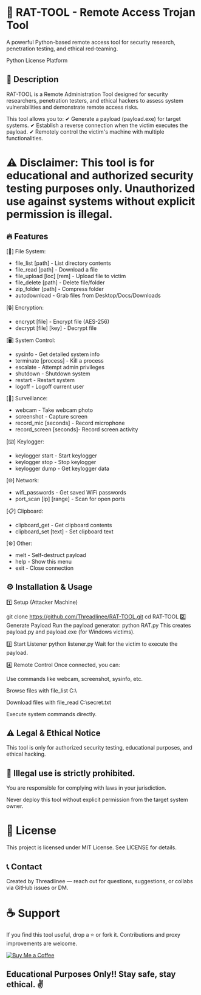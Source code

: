 # 🔴 RAT-TOOL - Remote Access Trojan Tool
A powerful Python-based remote access tool for security research, penetration testing, and ethical red-teaming.

Python
License
Platform

## 📌 Description
RAT-TOOL is a Remote Administration Tool designed for security researchers, penetration testers, and ethical hackers to assess system vulnerabilities and demonstrate remote access risks.

This tool allows you to:
✔ Generate a payload (payload.exe) for target systems.
✔ Establish a reverse connection when the victim executes the payload.
✔ Remotely control the victim's machine with multiple functionalities.

# ⚠ Disclaimer: This tool is for educational and authorized security testing purposes only. Unauthorized use against systems without explicit permission is illegal.

## 🔥 Features
[📁] File System:
- file_list [path]        - List directory contents
- file_read [path]       - Download a file
- file_upload [loc] [rem] - Upload file to victim
- file_delete [path]     - Delete file/folder
- zip_folder [path]      - Compress folder
- autodownload           - Grab files from Desktop/Docs/Downloads

[🔒] Encryption:
- encrypt [file]         - Encrypt file (AES-256)
- decrypt [file] [key]   - Decrypt file

[🖥️] System Control:
- sysinfo                - Get detailed system info
- terminate [process]    - Kill a process
- escalate               - Attempt admin privileges
- shutdown               - Shutdown system
- restart                - Restart system
- logoff                 - Logoff current user

[📸] Surveillance:
- webcam                 - Take webcam photo
- screenshot             - Capture screen
- record_mic [seconds]   - Record microphone
- record_screen [seconds]- Record screen activity

[⌨️] Keylogger:
- keylogger start        - Start keylogger
- keylogger stop         - Stop keylogger
- keylogger dump         - Get keylogger data

[🌐] Network:
- wifi_passwords         - Get saved WiFi passwords
- port_scan [ip] [range] - Scan for open ports

[📋] Clipboard:
- clipboard_get          - Get clipboard contents
- clipboard_set [text]   - Set clipboard text

[⚙️] Other:
- melt                   - Self-destruct payload
- help                   - Show this menu
- exit                   - Close connection

## ⚙️ Installation & Usage
1️⃣ Setup (Attacker Machine)

git clone https://github.com/Threadlinee/RAT-TOOL.git
cd RAT-TOOL
2️⃣ Generate Payload
Run the payload generator:
python RAT.py
This creates payload.py and payload.exe (for Windows victims).

3️⃣ Start Listener
python listener.py
Wait for the victim to execute the payload.

4️⃣ Remote Control
Once connected, you can:

Use commands like webcam, screenshot, sysinfo, etc.

Browse files with file_list C:\

Download files with file_read C:\secret.txt

Execute system commands directly.

## ⚠ Legal & Ethical Notice
This tool is only for authorized security testing, educational purposes, and ethical hacking.

## 🚨 Illegal use is strictly prohibited.

You are responsible for complying with laws in your jurisdiction.

Never deploy this tool without explicit permission from the target system owner.

# 📜 License
This project is licensed under MIT License. See LICENSE for details.

## 📞 Contact
Created by Threadlinee — reach out for questions, suggestions, or collabs via GitHub issues or DM.

# ☕ Support
If you find this tool useful, drop a ⭐ or fork it. Contributions and proxy improvements are welcome.

[![Buy Me a Coffee](https://ko-fi.com/img/githubbutton_sm.svg)](https://ko-fi.com/G2G114SBVV)

## Educational Purposes Only!! Stay safe, stay ethical. ✌️


